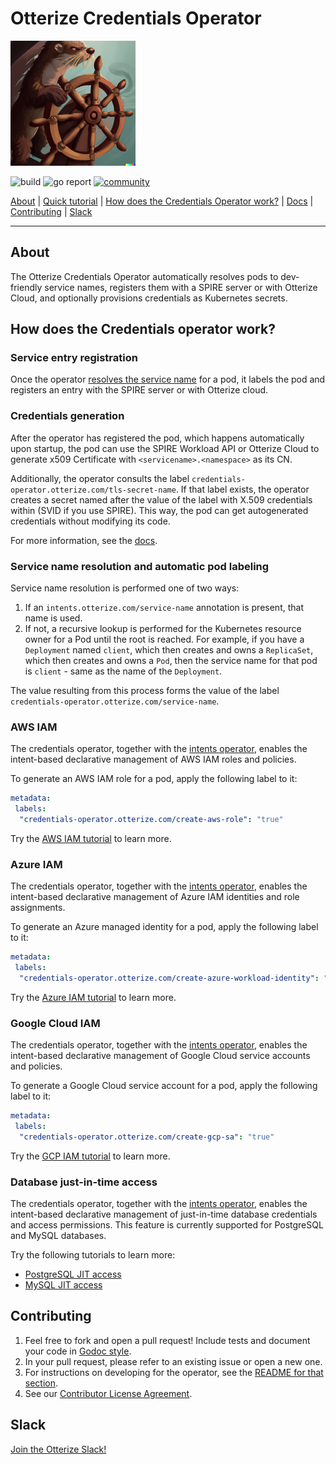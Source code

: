# Otterize Credentials Operator

<img title="Otter Manning Helm" src="./otterhelm.png" width=200 alt="logo" />

![build](https://github.com/otterize/credentials-operator/actions/workflows/build.yaml/badge.svg)
![go report](https://img.shields.io/static/v1?label=go%20report&message=A%2B&color=success)
[![community](https://img.shields.io/badge/slack-Otterize_Slack-purple.svg?logo=slack)](https://joinslack.otterize.com)

[About](#about) | [Quick tutorial](https://docs.otterize.com/quickstart/access-control/k8s-kafka-mtls-cert-manager) | [How does the Credentials Operator work?](#how-does-the-credentials-operator-work) | [Docs](https://docs.otterize.com/reference/configuration/credentials-operator) | [Contributing](#contributing) | [Slack](#slack)

___

## About

The Otterize Credentials Operator automatically resolves pods to dev-friendly service names, registers them with a SPIRE server or with Otterize Cloud, and optionally provisions credentials as Kubernetes secrets.

## How does the Credentials operator work?

### Service entry registration

Once the operator [resolves the service name](#service-name-resolution-and-automatic-pod-labeling) for a pod, it labels the pod and registers an entry with the SPIRE server or with Otterize cloud.

### Credentials generation

After the operator has registered the pod, which happens automatically upon startup, the pod can use the SPIRE Workload API or Otterize Cloud to generate x509 Certificate with `<servicename>.<namespace>` as its CN.

Additionally, the operator consults the label `credentials-operator.otterize.com/tls-secret-name`. If that label exists, the operator creates a secret named after the value of the label with X.509 credentials within (SVID if you use SPIRE). This way, the pod can get autogenerated credentials without modifying its code.

For more information, see the [docs](https://docs.otterize.com/reference/configuration/credentials-operator).

### Service name resolution and automatic pod labeling

Service name resolution is performed one of two ways:

1. If an `intents.otterize.com/service-name` annotation is present, that name is used.
2. If not, a recursive lookup is performed for the Kubernetes resource owner for a Pod until the root is reached. For example, if you have a `Deployment` named `client`, which then creates and owns a `ReplicaSet`, which then creates and owns a `Pod`, then the service name for that pod is `client` - same as the name of the `Deployment`.

The value resulting from this process forms the value of the label `credentials-operator.otterize.com/service-name`.

### AWS IAM

The credentials operator, together with the [intents operator](https://github.com/otterize/intents-operator), enables the intent-based declarative management of AWS IAM roles and policies.

To generate an AWS IAM role for a pod, apply the following label to it:

```yaml
metadata:
 labels:
  "credentials-operator.otterize.com/create-aws-role": "true"
```

Try the [AWS IAM tutorial](https://docs.otterize.com/quickstart/access-control/aws-iam-eks) to learn more.

### Azure IAM

The credentials operator, together with the [intents operator](https://github.com/otterize/intents-operator), enables the intent-based declarative management of Azure IAM identities and role assignments.

To generate an Azure managed identity for a pod, apply the following label to it:

```yaml
metadata:
 labels:
  "credentials-operator.otterize.com/create-azure-workload-identity": "true"
```

Try the [Azure IAM tutorial](https://docs.otterize.com/features/azure-iam/tutorials/azure-iam-aks) to learn more.

### Google Cloud IAM

The credentials operator, together with the [intents operator](https://github.com/otterize/intents-operator), enables the intent-based declarative management of Google Cloud service accounts and policies.

To generate a Google Cloud service account for a pod, apply the following label to it:

```yaml
metadata:
 labels:
  "credentials-operator.otterize.com/create-gcp-sa": "true"
```

Try the [GCP IAM tutorial](https://docs.otterize.com/features/gcp-iam/tutorials/gcp-iam-gke) to learn more.

### Database just-in-time access

The credentials operator, together with the [intents operator](https://github.com/otterize/intents-operator), enables the intent-based declarative management of just-in-time database credentials and access permissions.
This feature is currently supported for PostgreSQL and MySQL databases.

Try the following tutorials to learn more:

- [PostgreSQL JIT access](https://docs.otterize.com/features/postgresql/tutorials/postgres)
- [MySQL JIT access](https://docs.otterize.com/features/mysql/tutorials/mysql)

## Contributing

1. Feel free to fork and open a pull request! Include tests and document your code in [Godoc style](https://go.dev/blog/godoc).
2. In your pull request, please refer to an existing issue or open a new one.
3. For instructions on developing for the operator, see the [README for that section](src/operator/README.md).
4. See our [Contributor License Agreement](https://github.com/otterize/cla/).

## Slack

[Join the Otterize Slack!](https://joinslack.otterize.com)
